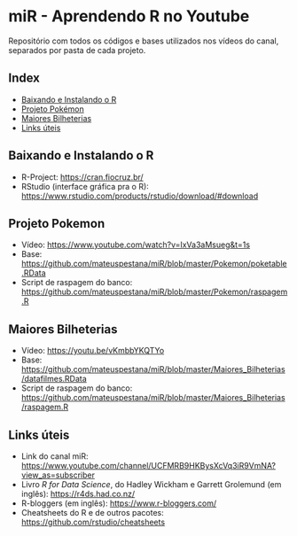 # miR - Aprendendo R no Youtube

Repositório com todos os códigos e bases utilizados nos vídeos do canal, separados por pasta de cada projeto.

## Index
- [Baixando e Instalando o R](#baixando-e-instalando-o-r)
- [Projeto Pokémon](#projeto-pokemon)
- [Maiores Bilheterias](#maiores-bilheterias)
- [Links úteis](#links-uteis)


## Baixando e Instalando o R
- R-Project: https://cran.fiocruz.br/
- RStudio (interface gráfica pra o R): https://www.rstudio.com/products/rstudio/download/#download


## Projeto Pokemon
- Vídeo: https://www.youtube.com/watch?v=IxVa3aMsueg&t=1s
- Base: https://github.com/mateuspestana/miR/blob/master/Pokemon/poketable.RData
- Script de raspagem do banco: https://github.com/mateuspestana/miR/blob/master/Pokemon/raspagem.R

## Maiores Bilheterias
- Vídeo: https://youtu.be/vKmbbYKQTYo
- Base: https://github.com/mateuspestana/miR/blob/master/Maiores_Bilheterias/datafilmes.RData
- Script de raspagem do banco: https://github.com/mateuspestana/miR/blob/master/Maiores_Bilheterias/raspagem.R

## Links úteis
- Link do canal miR: https://www.youtube.com/channel/UCFMRB9HKBysXcVq3iR9VmNA?view_as=subscriber
- Livro *R for Data Science*, do Hadley Wickham e Garrett Grolemund (em inglês): https://r4ds.had.co.nz/
- R-bloggers (em inglês): https://www.r-bloggers.com/
- Cheatsheets do R e de outros pacotes: https://github.com/rstudio/cheatsheets

